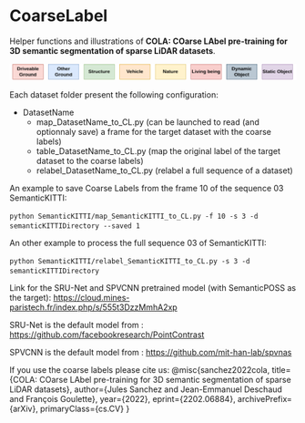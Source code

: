 # CoarseLabel
Helper functions and illustrations of **COLA: COarse LAbel pre-training for 3D semantic segmentation of sparse LiDAR datasets**.

![Coarse Labels](figures/CoarseLabels.png "Coarse Labels")


Each dataset folder present the following configuration:

- DatasetName
    - map_DatasetName_to_CL.py (can be launched to read (and optionnaly save) a frame for the target dataset with the coarse labels)
    - table_DatasetName_to_CL.py (map the original label of the target dataset to the coarse labels)
    - relabel_DatasetName_to_CL.py (relabel a full sequence of a dataset)

An example to save Coarse Labels from the frame 10 of the sequence 03 SemanticKITTI:

`python SemanticKITTI/map_SemanticKITTI_to_CL.py -f 10 -s 3 -d semanticKITTIDirectory --saved 1`

An other example to process the full sequence 03 of SemanticKITTI:

`python SemanticKITTI/relabel_SemanticKITTI_to_CL.py -s 3 -d semanticKITTIDirectory`

Link for the SRU-Net and SPVCNN pretrained model (with SemanticPOSS as the target): 
https://cloud.mines-paristech.fr/index.php/s/555t3DzzMmhA2xp

SRU-Net is the default model from : https://github.com/facebookresearch/PointContrast

SPVCNN is the default model from : https://github.com/mit-han-lab/spvnas

If you use the coarse labels please cite us:
@misc{sanchez2022cola,
      title={COLA: COarse LAbel pre-training for 3D semantic segmentation of sparse LiDAR datasets}, 
      author={Jules Sanchez and Jean-Emmanuel Deschaud and François Goulette},
      year={2022},
      eprint={2202.06884},
      archivePrefix={arXiv},
      primaryClass={cs.CV}
}




